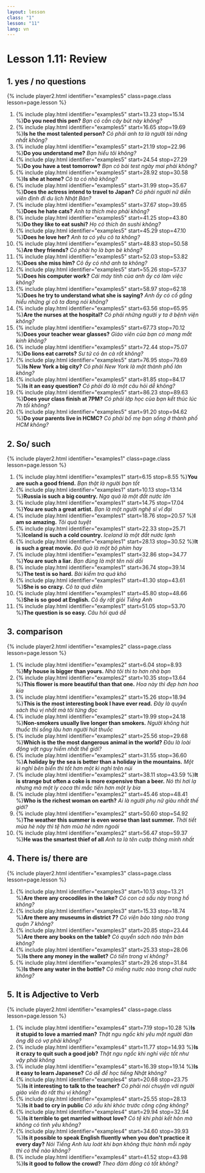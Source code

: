 ```yaml
---
layout: lesson
class: "1"
lesson: "11"
lang: vn
---
```



# Lesson 1.11: Review 


## 1. yes / no questions
{% include player2.html identifier="examples5" class=page.class lesson=page.lesson %}

1.  {% include play.html identifier="examples5" start=13.23 stop=15.14 %}**Do you need this pen?** *Bạn có cần cây bút này không?*
2.  {% include play.html identifier="examples5" start=16.65 stop=19.69 %}**Is he the most talented person?** *Có phải anh ta là người tài năng nhất không?*
3.  {% include play.html identifier="examples5" start=21.19 stop=22.96 %}**Do you understand me?** *Bạn hiểu tôi không?*
4.  {% include play.html identifier="examples5" start=24.54 stop=27.29 %}**Do you have a test tomorrow?** *Bạn có bài test ngày mai phải không?*
5.  {% include play.html identifier="examples5" start=28.92 stop=30.58 %}**Is she at home?** *Cô ta có nhà không?*
6.  {% include play.html identifier="examples5" start=31.99 stop=35.67 %}**Does the actress intend to travel to Japan?** *Có phải người nữ diễn viên định đi du lịch Nhật Bản?*
7.  {% include play.html identifier="examples5" start=37.67 stop=39.65 %}**Does he hate cats?** *Anh ta thích mèo phải không?*
8.  {% include play.html identifier="examples5" start=41.25 stop=43.80 %}**Do they like to eat sushi?** *Họ có thích ăn sushi không?*
9.  {% include play.html identifier="examples5" start=45.29 stop=47.10 %}**Does he love her?** *Anh ta có yêu cô ta không?*
10. {% include play.html identifier="examples5" start=48.83 stop=50.58 %}**Are they friends?** *Có phải họ là bạn bè không?*
11. {% include play.html identifier="examples5" start=52.03 stop=53.82 %}**Does she miss him?** *Cô ấy có nhớ anh ta không?*
12. {% include play.html identifier="examples5" start=55.26 stop=57.37 %}**Does his computer work?** *Cái máy tính của anh ấy có làm việc không?*
13. {% include play.html identifier="examples5" start=58.97 stop=62.18 %}**Does he try to understand what she is saying?** *Anh ấy có cố gắng hiểu những gì cô ta đang nói không?*
14. {% include play.html identifier="examples5" start=63.56 stop=65.95 %}**Are the nurses at the hospital?** *Có phải những người y ta ở bệnh viện không?*
15. {% include play.html identifier="examples5" start=67.73 stop=70.12 %}**Does your teacher wear glasses?** *Giáo viên của bạn có mang mắt kính không?*
16. {% include play.html identifier="examples5" start=72.44 stop=75.07 %}**Do lions eat carrots?** *Sư tử có ăn cà rốt không?*
17. {% include play.html identifier="examples5" start=76.95 stop=79.69 %}**Is New York a big city?** *Có phải New York là một thành phố lớn không?*
18. {% include play.html identifier="examples5" start=81.85 stop=84.17 %}**Is it an easy question?** *Có phải đó là một câu hỏi dễ không?*
19. {% include play.html identifier="examples5" start=86.23 stop=89.63 %}**Does your class finish at 7PM?** *Có phải lớp học của bạn kết thúc lúc 7h tối không?*
20. {% include play.html identifier="examples5" start=91.20 stop=94.62 %}**Do your parents live in HCMC?** *Có phải bố mẹ bạn sống ở thành phố HCM không?*


## 2. So/ such
{% include player2.html identifier="examples1" class=page.class lesson=page.lesson %}

1. {% include play.html identifier="examples1" start=6.15 stop=8.55 %}**You are such a good friend.** *Bạn thật là người bạn tốt*
2. {% include play.html identifier="examples1" start=10.13 stop=13.14 %}**Russia is such a big country.** *Nga quả là một đất nước lớn*
3. {% include play.html identifier="examples1" start=14.75 stop=17.04 %}**You are such a great artist.** *Bạn là một người nghệ sĩ vĩ đại*
4. {% include play.html identifier="examples1" start=18.76 stop=20.57 %}**I am so amazing.** *Tôi quá tuyệt*
5. {% include play.html identifier="examples1" start=22.33 stop=25.71 %}**Iceland is such a cold country.** *Iceland là một đất nước lạnh*
6. {% include play.html identifier="examples1" start=28.13 stop=30.52 %}**It is such a great movie.** *Đó quả là một bộ phim hay*
7. {% include play.html identifier="examples1" start=32.86 stop=34.77 %}**You are such a liar.** *Bạn đúng là một tên nói dối*
8. {% include play.html identifier="examples1" start=36.74 stop=39.14 %}**The test is so hard.** *Bài kiểm tra quá khó*
9. {% include play.html identifier="examples1" start=41.30 stop=43.61 %}**She is so crazy.** *Cô ta quá điên*
10. {% include play.html identifier="examples1" start=45.80 stop=48.66 %}**She is so good at English.** *Cô ấy rất giỏi Tiếng Anh*
11. {% include play.html identifier="examples1" start=51.05 stop=53.70 %}**The question is so easy.** *Câu hỏi quá dễ*


## 3. comparison
{% include player2.html identifier="examples2" class=page.class lesson=page.lesson %}

1.  {% include play.html identifier="examples2" start=6.04 stop=8.93 %}**My house is bigger than yours.** *Nhà tôi thì to hơn nhà bạn*
2.  {% include play.html identifier="examples2" start=10.35 stop=13.64 %}**This flower is more beautiful than that one.** *Hoa này thì đẹp hơn hoa kia*
3.  {% include play.html identifier="examples2" start=15.26 stop=18.94 %}**This is the most interesting book I have ever read.** *Đây là quyển sách thú vị nhất mà tôi từng đọc*
4.  {% include play.html identifier="examples2" start=19.99 stop=24.18 %}**Non-smokers usually live longer than smokers.** *Người không hút thuốc thì sống lâu hơn người hút thuốc*
5.  {% include play.html identifier="examples2" start=25.56 stop=29.68 %}**Which is the the most dangerous animal in the world?** *Đâu là loài động vật nguy hiểm nhất thế giới?*
6.  {% include play.html identifier="examples2" start=31.55 stop=36.60 %}**A holiday by the sea is better than a holiday in the mountains.** *Một kì nghỉ bên biển thì tốt hơn một kì nghỉ trên núi*
7.  {% include play.html identifier="examples2" start=38.11 stop=43.59 %}**It is strange but often a coke is more expensive than a beer.** *Nó thì hơi lạ nhưng mà một ly coca thì mắc tiền hơn một ly bia*
8.  {% include play.html identifier="examples2" start=45.46 stop=48.41 %}**Who is the richest woman on earth?** *Ai là người phụ nữ giàu nhất thế giới?*
9.  {% include play.html identifier="examples2" start=50.60 stop=54.92 %}**The weather this summer is even worse than last summer.** *Thời tiết mùa hè này thì tệ hơn mùa hè năm ngoái*
10.  {% include play.html identifier="examples2" start=56.47 stop=59.37 %}**He was the smartest thief of all** *Anh ta là tên cướp thông minh nhất*


## 4. There is/ there are
{% include player2.html identifier="examples3" class=page.class lesson=page.lesson %}

1. {% include play.html identifier="examples3" start=10.13 stop=13.21 %}**Are there any crocodiles in the lake?** *Có con cá sấu này trong hồ không?*
2. {% include play.html identifier="examples3" start=15.33 stop=18.74 %}**Are there any museums in district 7?** *Có viện bảo tàng nào trong quận 7 không?*
3. {% include play.html identifier="examples3" start=20.85 stop=23.44 %}**Are there any books on the table?** *Có quyển sách nào trên bàn không?*
4. {% include play.html identifier="examples3" start=25.33 stop=28.06 %}**Is there any money in the wallet?** *Có tiền trong ví không?*
5. {% include play.html identifier="examples3" start=29.26 stop=31.84 %}**Is there any water in the bottle?** *Có miếng nước nào trong chai nước không?*



## 5. It is Adjective to Verb
{% include player2.html identifier="examples4" class=page.class lesson=page.lesson %}

1. {% include play.html identifier="examples4" start=7.19 stop=10.28 %}**Is it stupid to love a married man?** *Thật ngu ngốc khi yêu một người đàn ông đã có vợ phải không?*
2. {% include play.html identifier="examples4" start=11.77 stop=14.93 %}**Is it crazy to quit such a good job?** *Thật ngu ngốc khi nghỉ việc tốt như vậy phải không*
3. {% include play.html identifier="examples4" start=16.39 stop=19.14 %}**Is it easy to learn Japanese?** *Có dễ để học tiếng Nhật không?*
4. {% include play.html identifier="examples4" start=20.68 stop=23.75 %}**Is it interesting to talk to the teacher?** *Có phải nói chuyện với người giáo viên đó rất thú vị không?*
5. {% include play.html identifier="examples4" start=25.55 stop=28.13 %}**Is it bad to cry in public** *Có xấu khi khóc trước công cộng không?*
6. {% include play.html identifier="examples4" start=29.94 stop=32.94 %}**Is it terrible to get married without love?**
*Có tệ khi phải kết hôn mà không có tình yêu không?*
7. {% include play.html identifier="examples4" start=34.60 stop=39.93 %}**Is it possible to speak English fluently when you don't practice it every day?**
*Nói Tiếng Anh lưu loát khi bạn không thực hành mỗi ngày thì có thể nào không?*
8. {% include play.html identifier="examples4" start=41.52 stop=43.98 %}**Is it good to follow the crowd?** *Theo đám đông có tốt không?*
 